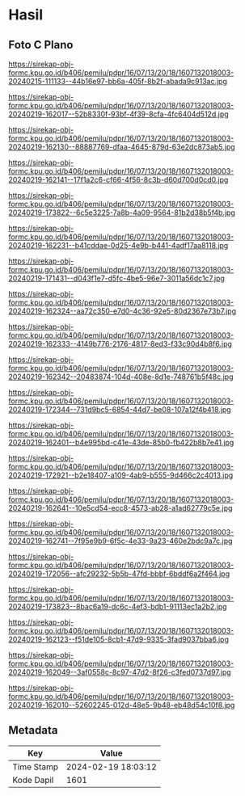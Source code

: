 # Hasil

## Foto C Plano

https://sirekap-obj-formc.kpu.go.id/b406/pemilu/pdpr/16/07/13/20/18/1607132018003-20240215-111133--44b16e97-bb6a-405f-8b2f-abada9c913ac.jpg

https://sirekap-obj-formc.kpu.go.id/b406/pemilu/pdpr/16/07/13/20/18/1607132018003-20240219-162017--52b8330f-93bf-4f39-8cfa-4fc6404d512d.jpg

https://sirekap-obj-formc.kpu.go.id/b406/pemilu/pdpr/16/07/13/20/18/1607132018003-20240219-162130--88887769-dfaa-4645-879d-63e2dc873ab5.jpg

https://sirekap-obj-formc.kpu.go.id/b406/pemilu/pdpr/16/07/13/20/18/1607132018003-20240219-162141--17f1a2c6-cf66-4f56-8c3b-d60d700d0cd0.jpg

https://sirekap-obj-formc.kpu.go.id/b406/pemilu/pdpr/16/07/13/20/18/1607132018003-20240219-173822--6c5e3225-7a8b-4a09-9564-81b2d38b5f4b.jpg

https://sirekap-obj-formc.kpu.go.id/b406/pemilu/pdpr/16/07/13/20/18/1607132018003-20240219-162231--b41cddae-0d25-4e9b-b441-4adf17aa8118.jpg

https://sirekap-obj-formc.kpu.go.id/b406/pemilu/pdpr/16/07/13/20/18/1607132018003-20240219-171431--d043f1e7-d5fc-4be5-96e7-3011a56dc1c7.jpg

https://sirekap-obj-formc.kpu.go.id/b406/pemilu/pdpr/16/07/13/20/18/1607132018003-20240219-162324--aa72c350-e7d0-4c36-92e5-80d2367e73b7.jpg

https://sirekap-obj-formc.kpu.go.id/b406/pemilu/pdpr/16/07/13/20/18/1607132018003-20240219-162333--4149b776-2176-4817-8ed3-f33c90d4b8f6.jpg

https://sirekap-obj-formc.kpu.go.id/b406/pemilu/pdpr/16/07/13/20/18/1607132018003-20240219-162342--20483874-104d-408e-8d1e-748761b5f48c.jpg

https://sirekap-obj-formc.kpu.go.id/b406/pemilu/pdpr/16/07/13/20/18/1607132018003-20240219-172344--731d9bc5-6854-44d7-be08-107a12f4b418.jpg

https://sirekap-obj-formc.kpu.go.id/b406/pemilu/pdpr/16/07/13/20/18/1607132018003-20240219-162401--b4e995bd-c41e-43de-85b0-fb422b8b7e41.jpg

https://sirekap-obj-formc.kpu.go.id/b406/pemilu/pdpr/16/07/13/20/18/1607132018003-20240219-172921--b2e18407-a109-4ab9-b555-9d466c2c4013.jpg

https://sirekap-obj-formc.kpu.go.id/b406/pemilu/pdpr/16/07/13/20/18/1607132018003-20240219-162641--10e5cd54-ecc8-4573-ab28-a1ad62779c5e.jpg

https://sirekap-obj-formc.kpu.go.id/b406/pemilu/pdpr/16/07/13/20/18/1607132018003-20240219-162741--7f95e9b9-6f5c-4e33-9a23-460e2bdc9a7c.jpg

https://sirekap-obj-formc.kpu.go.id/b406/pemilu/pdpr/16/07/13/20/18/1607132018003-20240219-172056--afc29232-5b5b-47fd-bbbf-6bddf6a2f464.jpg

https://sirekap-obj-formc.kpu.go.id/b406/pemilu/pdpr/16/07/13/20/18/1607132018003-20240219-173823--8bac6a19-dc6c-4ef3-bdb1-91113ec1a2b2.jpg

https://sirekap-obj-formc.kpu.go.id/b406/pemilu/pdpr/16/07/13/20/18/1607132018003-20240219-162123--f51de105-8cb1-47d9-9335-3fad9037bba6.jpg

https://sirekap-obj-formc.kpu.go.id/b406/pemilu/pdpr/16/07/13/20/18/1607132018003-20240219-162049--3af0558c-8c97-47d2-8f26-c3fed0737d97.jpg

https://sirekap-obj-formc.kpu.go.id/b406/pemilu/pdpr/16/07/13/20/18/1607132018003-20240219-162010--52602245-012d-48e5-9b48-eb48d54c10f8.jpg


## Metadata

| Key        | Value               |
| ---------- | ------------------- |
| Time Stamp | 2024-02-19 18:03:12 |
| Kode Dapil | 1601                |



